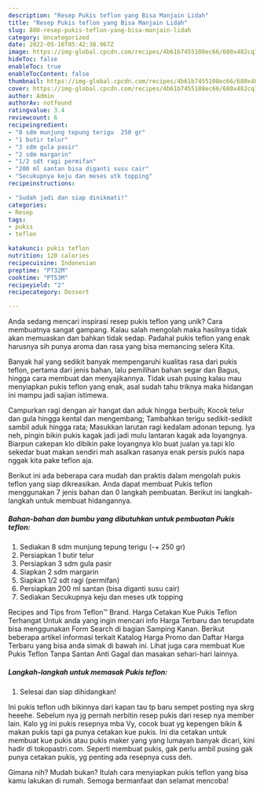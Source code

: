 ```yaml
---
description: "Resep Pukis teflon yang Bisa Manjain Lidah"
title: "Resep Pukis teflon yang Bisa Manjain Lidah"
slug: 880-resep-pukis-teflon-yang-bisa-manjain-lidah
category: Uncategorized
date: 2022-05-16T05:42:38.967Z
image: https://img-global.cpcdn.com/recipes/4b61b7455108ec66/680x482cq70/pukis-teflon-foto-resep-utama.jpg
hideToc: false
enableToc: true
enableTocContent: false
thumbnail: https://img-global.cpcdn.com/recipes/4b61b7455108ec66/680x482cq70/pukis-teflon-foto-resep-utama.jpg
cover: https://img-global.cpcdn.com/recipes/4b61b7455108ec66/680x482cq70/pukis-teflon-foto-resep-utama.jpg
author: Admin
authorAv: notfound
ratingvalue: 3.4
reviewcount: 6
recipeingredient:
- "8 sdm munjung tepung terigu  250 gr"
- "1 butir telur"
- "3 sdm gula pasir"
- "2 sdm margarin"
- "1/2 sdt ragi permifan"
- "200 ml santan bisa diganti susu cair"
- "Secukupnya keju dan meses utk topping"
recipeinstructions:

- "Sudah jadi dan siap dinikmati!"
categories:
- Resep
tags:
- pukis
- teflon

katakunci: pukis teflon 
nutrition: 120 calories
recipecuisine: Indonesian
preptime: "PT32M"
cooktime: "PT53M"
recipeyield: "2"
recipecategory: Dessert

---
```





Anda sedang mencari inspirasi resep pukis teflon yang unik? Cara membuatnya sangat gampang. Kalau salah mengolah maka hasilnya tidak akan memuaskan dan bahkan tidak sedap. Padahal pukis teflon yang enak harusnya sih punya aroma dan rasa yang bisa memancing selera Kita.





Banyak hal yang sedikit banyak mempengaruhi kualitas rasa dari pukis teflon, pertama dari jenis bahan, lalu pemilihan bahan segar dan Bagus, hingga cara membuat dan menyajikannya. Tidak usah pusing kalau mau menyiapkan pukis teflon yang enak,      asal sudah tahu triknya maka hidangan ini mampu jadi sajian istimewa.














Campurkan ragi dengan air hangat dan aduk hingga berbuih; Kocok telur dan gula hingga kental dan mengembang; Tambahkan terigu sedikit-sedikit sambil aduk hingga rata; Masukkan larutan ragi kedalam adonan tepung. Iya neh, pingin bikin pukis kagak jadi jadi mulu lantaran kagak ada loyangnya. Biarpun cakepan klo dibikin pake loyangnya klo buat jualan ya.tapi klo sekedar buat makan sendiri mah asalkan rasanya enak persis pukis napa nggak kita pake teflon aja.






Berikut ini ada beberapa cara mudah dan praktis dalam mengolah pukis teflon yang siap dikreasikan. Anda dapat membuat Pukis teflon menggunakan 7 jenis bahan dan 0 langkah pembuatan. Berikut ini langkah-langkah untuk membuat hidangannya.

<!--inarticleads1-->

##### Bahan-bahan dan bumbu yang dibutuhkan untuk pembuatan Pukis teflon:

1. Sediakan 8 sdm munjung tepung terigu (-+ 250 gr)
1. Persiapkan 1 butir telur
1. Persiapkan 3 sdm gula pasir
1. Siapkan 2 sdm margarin
1. Siapkan 1/2 sdt ragi (permifan)
1. Persiapkan 200 ml santan (bisa diganti susu cair)
1. Sediakan Secukupnya keju dan meses utk topping


Recipes and Tips from Teflon™ Brand. Harga Cetakan Kue Pukis Teflon Terhangat Untuk anda yang ingin mencari info Harga Terbaru dan terupdate bisa menggunakan Form Search di bagian Samping Kanan. Berikut beberapa artikel informasi terkait Katalog Harga Promo dan Daftar Harga Terbaru yang bisa anda simak di bawah ini. Lihat juga cara membuat Kue Pukis Teflon Tanpa Santan Anti Gagal dan masakan sehari-hari lainnya. 

<!--inarticleads2-->

##### Langkah-langkah untuk memasak Pukis teflon:


1. Selesai dan siap dihidangkan!

Ini pukis teflon udh bikinnya dari kapan tau tp baru sempet posting nya skrg heeehe. Sebelum nya jg pernah nerbitin resep pukis dari resep nya member lain. Kalo yg ini pukis resepnya mba Vy, cocok buat yg kepengen bikin &amp; makan pukis tapi ga punya cetakan kue pukis. Ini dia cetakan untuk membuat kue pukis atau pukis maker yang yang lumayan banyak dicari, kini hadir di tokopastri.com. Seperti membuat pukis, gak perlu ambil pusing gak punya cetakan pukis, yg penting ada resepnya cuss deh. 

Gimana nih? Mudah bukan? Itulah cara menyiapkan pukis teflon yang bisa kamu lakukan di rumah. Semoga bermanfaat dan selamat mencoba!
